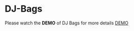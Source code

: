 # DJ-Bags
Please watch the **DEMO** of DJ Bags for more details 
[DEMO](https://drive.google.com/file/d/1fluWvI8XDI23fYbr6D6Ea1_EhmY7bHDp/view?usp=sharing)

